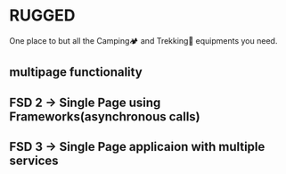 # RUGGED
One place to but all the Camping🏕️ and Trekking🥾 equipments you need.

## multipage functionality 
## FSD 2 -> Single Page using Frameworks(asynchronous calls)
## FSD 3 -> Single Page applicaion with multiple services